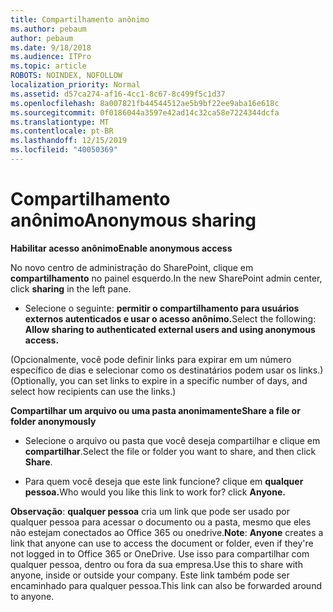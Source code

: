 ```yaml
---
title: Compartilhamento anônimo
ms.author: pebaum
author: pebaum
ms.date: 9/18/2018
ms.audience: ITPro
ms.topic: article
ROBOTS: NOINDEX, NOFOLLOW
localization_priority: Normal
ms.assetid: d57ca274-af16-4cc1-8c67-8c499f5c1d37
ms.openlocfilehash: 8a007821fb44544512ae5b9bf22ee9aba16e618c
ms.sourcegitcommit: 0f0186044a3597e42ad14c32ca58e7224344dcfa
ms.translationtype: MT
ms.contentlocale: pt-BR
ms.lasthandoff: 12/15/2019
ms.locfileid: "40050369"
---
```

# <a name="anonymous-sharing"></a><span data-ttu-id="89c87-102">Compartilhamento anônimo</span><span class="sxs-lookup"><span data-stu-id="89c87-102">Anonymous sharing</span></span>

 <span data-ttu-id="89c87-103">**Habilitar acesso anônimo**</span><span class="sxs-lookup"><span data-stu-id="89c87-103">**Enable anonymous access**</span></span>
  
<span data-ttu-id="89c87-104">No novo centro de administração do SharePoint, clique em **compartilhamento** no painel esquerdo.</span><span class="sxs-lookup"><span data-stu-id="89c87-104">In the new SharePoint admin center, click **sharing** in the left pane.</span></span> 
  
- <span data-ttu-id="89c87-105">Selecione o seguinte: **permitir o compartilhamento para usuários externos autenticados e usar o acesso anônimo.**</span><span class="sxs-lookup"><span data-stu-id="89c87-105">Select the following: **Allow sharing to authenticated external users and using anonymous access.**</span></span>
  
<span data-ttu-id="89c87-106">(Opcionalmente, você pode definir links para expirar em um número específico de dias e selecionar como os destinatários podem usar os links.)</span><span class="sxs-lookup"><span data-stu-id="89c87-106">(Optionally, you can set links to expire in a specific number of days, and select how recipients can use the links.)</span></span>
    
 <span data-ttu-id="89c87-107">**Compartilhar um arquivo ou uma pasta anonimamente**</span><span class="sxs-lookup"><span data-stu-id="89c87-107">**Share a file or folder anonymously**</span></span>
  
- <span data-ttu-id="89c87-108">Selecione o arquivo ou pasta que você deseja compartilhar e clique em **compartilhar**.</span><span class="sxs-lookup"><span data-stu-id="89c87-108">Select the file or folder you want to share, and then click **Share**.</span></span> 
    
- <span data-ttu-id="89c87-109">Para quem você deseja que este link funcione? clique em **qualquer pessoa.**</span><span class="sxs-lookup"><span data-stu-id="89c87-109">Who would you like this link to work for? click **Anyone.**</span></span>
  
 <span data-ttu-id="89c87-110">**Observação**: **qualquer pessoa** cria um link que pode ser usado por qualquer pessoa para acessar o documento ou a pasta, mesmo que eles não estejam conectados ao Office 365 ou onedrive.</span><span class="sxs-lookup"><span data-stu-id="89c87-110">**Note**: **Anyone** creates a link that anyone can use to access the document or folder, even if they're not logged in to Office 365 or OneDrive.</span></span> <span data-ttu-id="89c87-111">Use isso para compartilhar com qualquer pessoa, dentro ou fora da sua empresa.</span><span class="sxs-lookup"><span data-stu-id="89c87-111">Use this to share with anyone, inside or outside your company.</span></span> <span data-ttu-id="89c87-112">Este link também pode ser encaminhado para qualquer pessoa.</span><span class="sxs-lookup"><span data-stu-id="89c87-112">This link can also be forwarded around to anyone.</span></span> 
    

